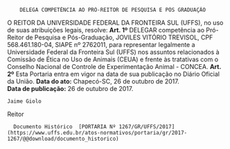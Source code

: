         DELEGA COMPETÊNCIA AO PRÓ-REITOR DE PESQUISA E PÓS GRADUAÇÃO  

 O REITOR DA UNIVERSIDADE FEDERAL DA FRONTEIRA SUL (UFFS), no uso de suas atribuições legais, resolve:   **Art. 1º** DELEGAR competência ao Pró-Reitor de Pesquisa e Pós-Graduação, JOVILES VITÓRIO TREVISOL, CPF 568.461.180-04, SIAPE nº 2762011, para representar legalmente a Universidade Federal da Fronteira Sul (UFFS) nos assuntos relacionados à Comissão de Ética no Uso de Animais (CEUA) e frente às tratativas com o Conselho Nacional de Controle de Experimentação Animal - CONCEA.   **Art. 2º** Esta Portaria entra em vigor na data de sua publicação no Diário Oficial da União.      **Data do ato:** Chapecó-SC, 26 de outubro de 2017.   
 **Data de publicação:**  26 de outubro de 2017. 

    Jaime Giolo   
 Reitor 

      Documento Histórico  [PORTARIA Nº 1267/GR/UFFS/2017](https://www.uffs.edu.br/atos-normativos/portaria/gr/2017-1267/@@download/documento_historico)     
      